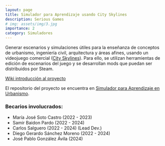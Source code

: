```yaml
---
layout: page
title: Simulador para Aprendizaje usando City Skylines
description: Serious Games
# img: assets/img/3.jpg
importance: 2
category: Simuladores
---
```


Generar escenarios y simulaciones útiles para la enseñanza de conceptos de urbanismo, ingeniería civil, arquitectura y áreas afines, usando un videojuego comercial ([City Skylines](https://store.steampowered.com/app/255710/Cities_Skylines/)). Para ello, se utilizan herramientas de edición de escenarios del juego y se desarrollan mods que puedan ser distribuidos por Steam.


[Wiki introducción al proyecto](https://nine-vinca-8ca.notion.site/WIKI-COMO-JUGAR-CITY-SKYLINES-Y-SOBREVIVIR-EN-EL-INTENTO-d833a3f2544745b0b6e967a779eeff5a)


El repositorio del proyecto se encuentra en [Simulador para Aprendizaje en Urbanismo](https://github.com/salgue441/City-Skylines-Mod).

### Becarios involucrados:
- María José Soto Castro (2022 - 2023)
- Samir Baidon Pardo (2022 - 2024)
- Carlos Salguero (2022 - 2024) (Lead Dev.)
- Diego Gerardo Sánchez Moreno (2022 - 2024)
- José Pablo González Ávila (2024)
